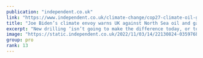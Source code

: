 ```yaml
---
publication: "independent.co.uk"
link: "https://www.independent.co.uk/climate-change/cop27-climate-oil-gas-kerry-b2218302.html"
title: "Joe Biden’s climate envoy warns UK against North Sea oil and gas expansion"
excerpt: "New drilling ‘isn’t going to make the difference today, or tomorrow, or in the next month – because it’s just not going to be available’ "
image: "https://static.independent.co.uk/2022/11/03/14/22130824-035976b8-4e6f-41fc-8bbd-17903eb07ccf.png?quality=75&width=1200&auto=webp"
group: pro
rank: 13
---
```

